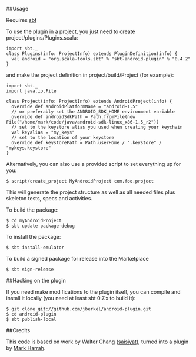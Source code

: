 ##Usage

Requires [sbt](http://simple-build-tool.googlecode.com/)

To use the plugin in a project, you just need to create project/plugins/Plugins.scala:

    import sbt._
    class Plugins(info: ProjectInfo) extends PluginDefinition(info) {
      val android = "org.scala-tools.sbt" % "sbt-android-plugin" % "0.4.2"
    }

and make the project definition in project/build/Project (for example):

    import sbt._
    import java.io.File

    class Project(info: ProjectInfo) extends AndroidProject(info) {
      override def androidPlatformName = "android-1.5"
      // or preferably set the ANDROID_SDK_HOME environment variable
      override def androidSdkPath = Path.fromFile(new File("/home/mark/code/java/android-sdk-linux_x86-1.5_r2"))
      // set to the keystore alias you used when creating your keychain
      val keyalias = "my_keys"
      // set to the location of your keystore
      override def keystorePath = Path.userHome / ".keystore" / "mykeys.keystore"
    }


Alternatively, you can also use a provided script to set everything up for you:

    $ script/create_project MyAndroidProject com.foo.project

This will generate the project structure as well as all needed files plus skeleton tests, specs and activities.

To build the package:

    $ cd myAndroidProject
    $ sbt update package-debug

To install the package:

    $ sbt install-emulator

To build a signed package for release into the Marketplace

    $ sbt sign-release

##Hacking on the plugin

If you need make modifications to the plugin itself, you can compile and install it locally (you need at least sbt 0.7.x to build it):

    $ git clone git://github.com/jberkel/android-plugin.git
    $ cd android-plugin
    $ sbt publish-local    

##Credits

This code is based on work by Walter Chang
([saisiyat](http://github.com/weihsiu/saisiyat/)), turned into a plugin by
[Mark Harrah](http://github.com/harrah).

